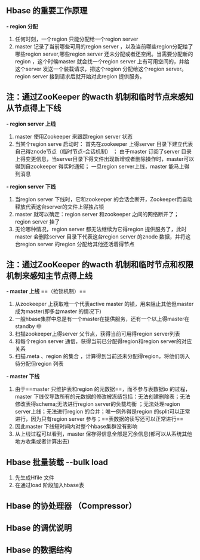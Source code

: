 ## Hbase 的重要工作原理

**- region 分配**
1. 任何时刻，一个region 只能分配给一个region server
2. master 记录了当前哪些可用的region server ，以及当前哪些region分配给了哪些region server,哪些region server 还未分配或者还空闲。当需要分配新的region ，这个时候master 就会找一个region server 上有可用空间的，并给这个server 发送一个装载请求，把这个region 分配给这个region server。region server 接到请求后就开始对此region 提供服务。


## 注：通过ZooKeeper 的wacth 机制和临时节点来感知从节点得上下线
**- region server 上线**

1. master 使用Zookeeper 来跟踪region server 状态
2. 当某个region serve 启动时：
 首先在zookeeper 上得server 目录下建立代表自己得znode节点（临时节点-会话机制）
； 由于master 订阅了server 目录上得变更信息，当server目录下得文件出现新增或者删除操作时，master可以得到自zookeeper 得实时通知；
一旦region server上线，master 能马上得到消息

**- region server 下线**

1. 当region server 下线时，它和zookeeper 的会话会断开，Zookeeper而自动释放代表这台server的文件上得独占锁
2. master 就可以确定：region server 和zookeeper 之间的网络断开了；region server 挂了
3. 无论哪种情况，region server 都无法继续为它得region 提供服务了，此时master 会删除server 目录下代表这台region server 的znode 数据，并将这台region server 的region 分配给其他还活着得节点

## 注：通过ZooKeeper 的wacth 机制和临时节点和权限机制来感知主节点得上线
**- master 上线** ==（抢锁机制）==
1. 从zookeeper 上获取唯一个代表active master 的锁，用来阻止其他但master 成为master(即多台master 的情况下)
2. 一般hbase集群中总是有一个master在提供服务，还有一个以上得master在standby 中
3. 扫描zookeeper上得server 父节点，获得当前可用得region server列表
4. 和每个region server 通信，获得当前已分配得region和region server的对应关系
5. 扫描.meta 、region 的集合 ，计算得到当前还未分配得region，将他们防入待分配但region 列表

**- master 下线**

1. 由于==master 只维护表和region 的元数据==，而不参与表数据io 的过程，master 下线仅导致所有的元数据的修改被冻结包括：无法创建删除表；无法修改表得schema;无法进行region server的负载均衡 ；无法处理region server上线；无法进行region 的合并；唯一例外得是region 的split可以正常进行，因为只有region server 参与；==表数据的读写还可以正常进行==
2. 因此master 下线短时间内对整个hbase集群没有影响
3. 从上线过程可以看到，master 保存得信息全部是冗余信息(都可以从系统其他地方收集或者计算出去)

## Hbase 批量装载 --bulk load
1. 先生成Hfile 文件
2. 在通过load ️阶段加入hbase表

## Hbase 的协处理器 （Compressor）

## Hbase 的调优说明


## Hbase 的数据结构


